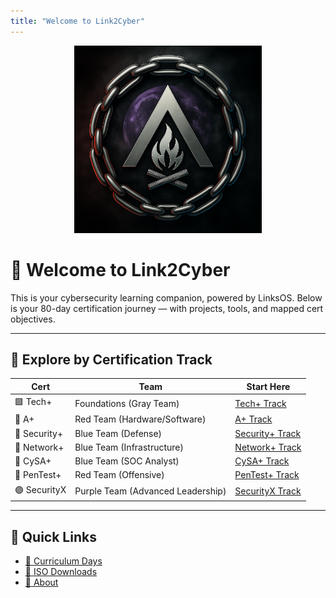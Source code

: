 ```yaml
---
title: "Welcome to Link2Cyber"
---
```


<p align="center">
  <img src="/assets/images/link2cyber-logo.png" alt="Link2Cyber Logo" width="300"/>
</p>

# 🔐 Welcome to Link2Cyber

This is your cybersecurity learning companion, powered by LinksOS. Below is your 80-day certification journey — with projects, tools, and mapped cert objectives.

---

## 🧭 Explore by Certification Track

| Cert | Team | Start Here |
|------|------|------------|
| 🟪 Tech+ | Foundations (Gray Team) | [Tech+ Track](/certs/techplus.md) |
| 🔴 A+ | Red Team (Hardware/Software) | [A+ Track](/certs/aplus.md) |
| 🔵 Security+ | Blue Team (Defense) | [Security+ Track](/certs/securityplus.md) |
| 🔵 Network+ | Blue Team (Infrastructure) | [Network+ Track](/certs/networkplus.md) |
| 🔵 CySA+ | Blue Team (SOC Analyst) | [CySA+ Track](/certs/cysa.md) |
| 🔴 PenTest+ | Red Team (Offensive) | [PenTest+ Track](/certs/pentestplus.md) |
| 🟣 SecurityX | Purple Team (Advanced Leadership) | [SecurityX Track](/certs/securityx.md) |

---

## 🚀 Quick Links

- [📅 Curriculum Days](/days/index.md)
- [💾 ISO Downloads](/downloads.md)
- [🧠 About](/about.md)
